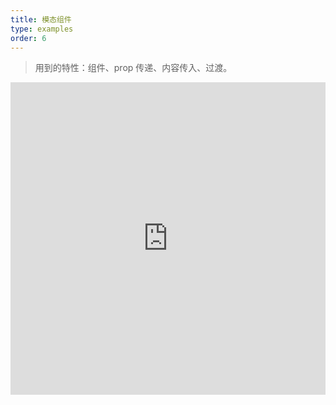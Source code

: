 ```yaml
---
title: 模态组件
type: examples
order: 6
---
```


> 用到的特性：组件、prop 传递、内容传入、过渡。

<iframe width="100%" height="500" src="https://jsfiddle.net/yyx990803/msx42stu/embedded/result,html,js,css" allowfullscreen="allowfullscreen" frameborder="0"></iframe>
